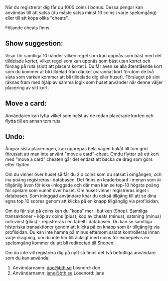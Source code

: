 När du registrerar dig får du 1000 coins i bonus. Dessa pengar kan användas till att satsa (du måste satsa minst 10 coins i varje spelomgång) eller till att köpa olika "cheats".  

Följande cheats finns:

## Show suggestion:

Visar för samtliga 10 händer vilken regel som kan uppnås som bäst med det tilldelade kortet, vilket regel som kan uppnås som bäst utan kortet och förslag på ruta (slot) att placera kortet i. Du får även se alla återstående kort som du kommer at bli tilldelad från däcket (varannat kort förutom de två sista som varken kommer att bli tilldelade dig eller huset). Förslaget på slot räknas fram med hjälp av samma logik som huset använder när denne väljer placering av sitt kort.

## Move a card:
Användaren kan lyfta vilket som helst av de redan placerade korten och flytta till en annan tom ruta

## Undo:

Ångrar sista placeringen, kan upprepas hela vägen bakåt till tom grid förutsatt att man inte använt "move a card"-cheat. Omdu flyttar på ett kort med "move a card" cheaten går det endast att backa de drag som görs efter flytten.

Om du vinner över huset så får du 2 x coins som du satsat i omgången, och ina poäng registreras i databasen. Det finns en leaderboard i menyn som är tillgänlig även för icke-inloggade och där man kan se top-10 högsta poäng för spelare som vunnit över huset. Om huset vinner registreras inget i databasen. Som inloggad användare khar du också tillgång till att se dina egna top 10 scores genom att klicka på en knapp tillgänglig via profilsidan. 

Om du får slut på coins kan du "köpa" mer i butiken (Shop). Samtliga transaktioner - köp av coins (plus), köp av cheats (minus), satsning (minus) och vinst (plus) - registreras i en tabell i databasen. Du kan se samtliga historiska transaktioner genom att klicka på en knapp som är tillgänglig via profilsidan. Du kan inte hamna på minus eftersom saldot kontrolleras innan varje dragning, om du inte har tillräckligt med coins för exmepelvis en spelomgång kommer du att bli redirectad till Shopen. 

Om du inte vill registrera dig på nytt så finns det två befintliga användare som du kan använda:  

1. Användarnamn: doe@bth.se Lösnord: doe
2. Användarnamn: jane@bth.se Lösenord: jane
